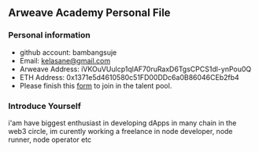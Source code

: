 ## Arweave Academy Personal File

### Personal information

- github account: bambangsuje
- Email: kelasane@gmail.com
- Arweave Address: iVKOuVUulcp1qlAF70ruRaxD6TgsCPCS1dl-ynPou0Q
- ETH Address: 0x1371e5d4610580c51FD00DDc6a0B86046CEb2fb4
- Please finish this [form](https://docs.google.com/forms/d/e/1FAIpQLSfWA5fIIcBgmRppm3jNz5vmf9Mai_QMVil-2pO4r7YKn_Zhtw/viewform?usp=sf_link) to join in the talent pool.

### Introduce Yourself
 i'am have biggest enthusiast in developing dApps in many chain in the web3 circle, im curently working a freelance in node developer, node runner, node operator etc
